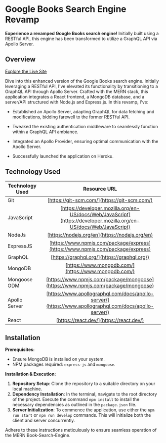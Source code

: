 # Google Books Search Engine Revamp

**Experience a revamped Google Books search engine!** Initially built using a RESTful API, this engine has been transformed to utilize a GraphQL API via Apollo Server.

## Overview

[Explore the Live Site](https://graphql-book-search-engine-091b0d7dad44.herokuapp.com/) 


Dive into this enhanced version of the Google Books search engine. Initially leveraging a RESTful API, I've elevated its functionality by transitioning to a GraphQL API through Apollo Server. Crafted with the MERN stack, this application integrates a React frontend, a MongoDB database, and a server/API structured with Node.js and Express.js. In this revamp, I've:

- Established an Apollo Server, adapting GraphQL for data fetching and modifications, bidding farewell to the former RESTful API.
  
- Tweaked the existing authentication middleware to seamlessly function within a GraphQL API ambiance.

- Integrated an Apollo Provider, ensuring optimal communication with the Apollo Server.

- Successfully launched the application on Heroku.

## Technology Used 

| Technology Used         | Resource URL           | 
| ------------- |:-------------:|    
| Git | [https://git-scm.com/](https://git-scm.com/)     |  
| JavaScript | [https://developer.mozilla.org/en-US/docs/Web/JavaScript](https://developer.mozilla.org/en-US/docs/Web/JavaScript) |  
| NodeJs | [https://nodejs.org/en](https://nodejs.org/en) |
| ExpressJS | [https://www.npmjs.com/package/express](https://www.npmjs.com/package/express) |
| GraphQL | [https://graphql.org/](https://graphql.org/) |
| MongoDB | [https://www.mongodb.com/](https://www.mongodb.com/) |
| Mongoose ODM | [https://www.npmjs.com/package/mongoose](https://www.npmjs.com/package/mongoose) |
| Apollo Server | [https://www.apollographql.com/docs/apollo-server/](https://www.apollographql.com/docs/apollo-server/) |
| React | [https://react.dev/](https://react.dev/) |

<be>

## Installation

**Prerequisites:**
- Ensure MongoDB is installed on your system.
- NPM packages required: `express-js` and `mongoose`.

**Installation & Execution:**

1. **Repository Setup**: Clone the repository to a suitable directory on your local machine.
2. **Dependency Installation**: In the terminal, navigate to the root directory of the project. Execute the command `npm install` to install the necessary dependencies as outlined in the `package.json` file.
3. **Server Initialization**: To commence the application, use either the `npm run start` or `npm run develop` commands. This will initialize both the client and server concurrently.

Adhere to these instructions meticulously to ensure seamless operation of the MERN Book-Search-Engine.




